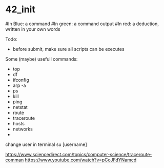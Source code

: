 # 42_init

#In Blue:	a command
#In green:	a command output
#In red:	a deduction, written in your own words

Todo:
 - before submit, make sure all scripts can be executes

Some (maybe) usefull commands:
 - top
 - df
 - ifconfig
 - arp -a
 - ps
 - kill
 - ping
 - netstat
 - route
 - traceroute
 - hosts
 - networks
 -

change user in terminal
	su [username]
	
https://www.sciencedirect.com/topics/computer-science/traceroute-comman
https://www.youtube.com/watch?v=pCcJFdYNamcd 
